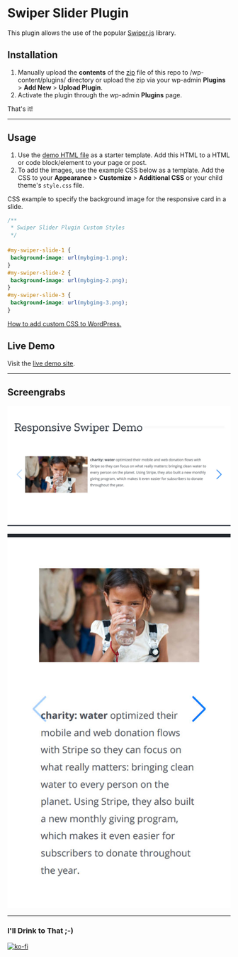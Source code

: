 # Swiper Slider Plugin

This plugin allows the use of the popular [Swiper.js](https://swiperjs.com/) library.
 
## Installation

1. Manually upload the **contents** of the [zip](swiper-slider-plugin.zip) file of this repo to /wp-content/plugins/ directory or upload the zip via your wp-admin **Plugins** > **Add New** > **Upload Plugin**.
2. Activate the plugin through the wp-admin **Plugins** page.

That's it!

---

## Usage

1. Use the [demo HTML file](swiper-slider-demo.html) as a starter template. Add this HTML to a HTML or code block/element to your page or post.
2. To add the images, use the example CSS below as a template. Add the CSS to your **Appearance** > **Customize** > **Additional CSS** or your child theme's `style.css` file.

CSS example to specify the background image for the responsive card in a slide.

```css
/**
 * Swiper Slider Plugin Custom Styles
 */

#my-swiper-slide-1 {
 background-image: url(mybgimg-1.png);
}
#my-swiper-slide-2 {
 background-image: url(mybgimg-2.png);
}
#my-swiper-slide-3 {
 background-image: url(mybgimg-3.png);
}
```

[How to add custom CSS to WordPress.](https://medium.com/@marklchaves/adding-custom-css-to-your-wordpress-website-how-to-guide-a50b474af36d)

## Live Demo

Visit the [live demo site](https://caughtmyeyedev.000webhostapp.com/responsive-swiper-demo).

---

## Screengrabs

![Desktop](screengrabs/Screenshot_2020-05-25-Responsive-Swiper-Demo-dt-1280w.jpg)

![Mobile](screengrabs/Screenshot_2020-05-25-Responsive-Swiper-Demo-mob-512w.jpg)

---

### I'll Drink to That ;-)

[![ko-fi](https://www.ko-fi.com/img/githubbutton_sm.svg)](https://ko-fi.com/D1D7YARD)